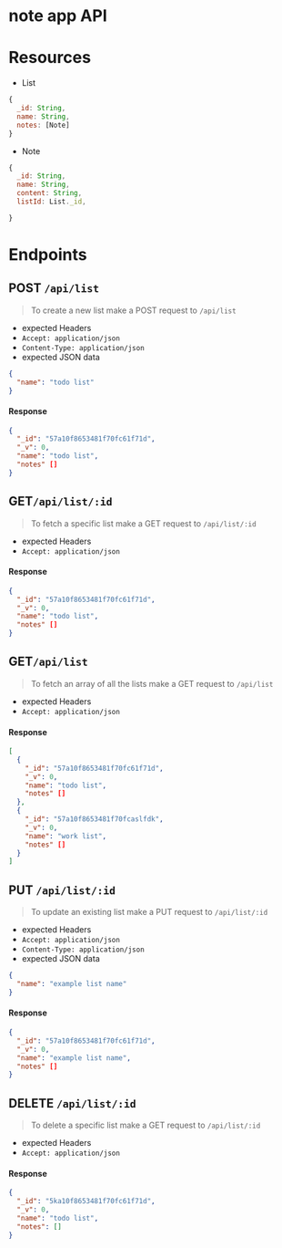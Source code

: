# note app API

# Resources
* List
``` javascript
{
  _id: String, 
  name: String,
  notes: [Note]
}
```

* Note
``` javascript
{
  _id: String,
  name: String,
  content: String,
  listId: List._id,

}
```

# Endpoints
## POST `/api/list`
> To create a new list make a POST request to `/api/list` 
* expected Headers
 * `Accept: application/json`
 * `Content-Type: application/json`
* expected JSON data 
``` JSON
{
  "name": "todo list"
}
```  
#### Response
``` JSON
{
  "_id": "57a10f8653481f70fc61f71d",
  "_v": 0,
  "name": "todo list",
  "notes" []
}
```

## GET`/api/list/:id`
> To fetch a specific list make a GET request to `/api/list/:id`
* expected Headers
 * `Accept: application/json`  
#### Response
``` JSON
{
  "_id": "57a10f8653481f70fc61f71d",
  "_v": 0,
  "name": "todo list",
  "notes" []
}
```

## GET`/api/list`
> To fetch an array of all the lists make a GET request to `/api/list`
* expected Headers
 * `Accept: application/json`  
#### Response
``` JSON
[
  {
    "_id": "57a10f8653481f70fc61f71d",
    "_v": 0,
    "name": "todo list",
    "notes" []
  },
  {
    "_id": "57a10f8653481f70fcaslfdk",
    "_v": 0,
    "name": "work list",
    "notes" []
  }
]
```

## PUT `/api/list/:id`
> To update an existing list make a PUT request to `/api/list/:id` 
* expected Headers
 * `Accept: application/json`
 * `Content-Type: application/json`
* expected JSON data 
``` JSON
{
  "name": "example list name"
} 
```  
#### Response
``` JSON
{
  "_id": "57a10f8653481f70fc61f71d",
  "_v": 0,
  "name": "example list name",
  "notes" []
}
```

## DELETE `/api/list/:id`
> To delete a specific list make a GET request to `/api/list/:id`
* expected Headers
 * `Accept: application/json`  
#### Response 
``` JSON
{
  "_id": "5ka10f8653481f70fc61f71d",
  "_v": 0,
  "name": "todo list",
  "notes": []
}
```


